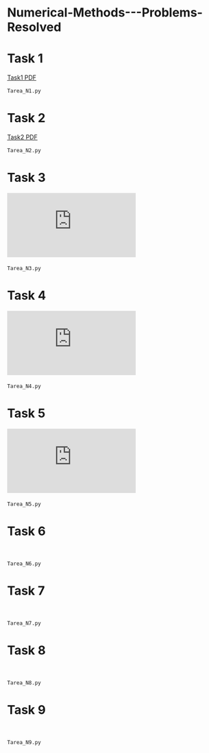 # Numerical-Methods---Problems-Resolved

# Task 1



[Task1 PDF](Introduccion.pdf) 

```
Tarea_N1.py
```

# Task 2

[Task2 PDF](https://github.com/M-O-R-P-H-E-U-S/Numerical-Methods---Problems-Resolved/blob/main/Soluci%C3%B3n%20de%20ecuaciones%20no%20lineales.pdf) 

```
Tarea_N2.py
```


# Task 3

![Task3 PDF](https://github.com/M-O-R-P-H-E-U-S/Numerical-Methods---Problems-Resolved/blob/main/week3.pdf) 


```
Tarea_N3.py
```


# Task 4

![Task4 PDF](https://github.com/M-O-R-P-H-E-U-S/Numerical-Methods---Problems-Resolved/blob/main/week4.pdf) 


```
Tarea_N4.py
```


# Task 5

![Task 5](https://github.com/M-O-R-P-H-E-U-S/Numerical-Methods---Problems-Resolved/blob/main/week5.pdf) 


```
Tarea_N5.py
```


# Task 6

![]() 


```
Tarea_N6.py
```


# Task 7

![]() 

```
Tarea_N7.py
```


# Task 8

![]() 


```
Tarea_N8.py
```


# Task 9

![]() 


```
Tarea_N9.py
```



